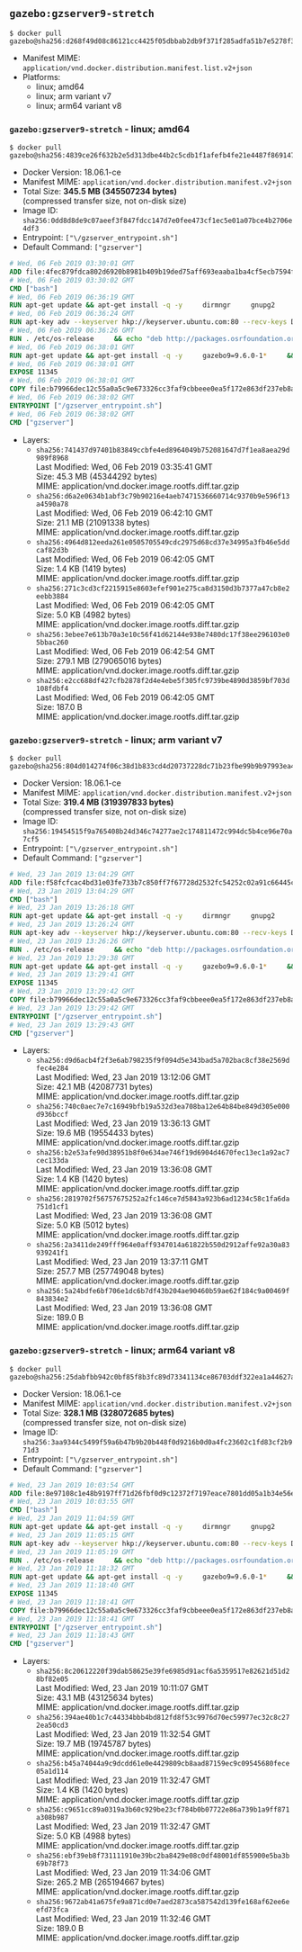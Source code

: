 ## `gazebo:gzserver9-stretch`

```console
$ docker pull gazebo@sha256:d268f49d08c86121cc4425f05dbbab2db9f371f285adfa51b7e5278f342eba9e
```

-	Manifest MIME: `application/vnd.docker.distribution.manifest.list.v2+json`
-	Platforms:
	-	linux; amd64
	-	linux; arm variant v7
	-	linux; arm64 variant v8

### `gazebo:gzserver9-stretch` - linux; amd64

```console
$ docker pull gazebo@sha256:4839ce26f632b2e5d313dbe44b2c5cdb1f1afefb4fe21e4487f8691472d6fed6
```

-	Docker Version: 18.06.1-ce
-	Manifest MIME: `application/vnd.docker.distribution.manifest.v2+json`
-	Total Size: **345.5 MB (345507234 bytes)**  
	(compressed transfer size, not on-disk size)
-	Image ID: `sha256:0dd8d8de9c07aeef3f847fdcc147d7e0fee473cf1ec5e01a07bce4b2706e4df3`
-	Entrypoint: `["\/gzserver_entrypoint.sh"]`
-	Default Command: `["gzserver"]`

```dockerfile
# Wed, 06 Feb 2019 03:30:01 GMT
ADD file:4fec879fdca802d6920b8981b409b19ded75aff693eaaba1ba4cf5ecb7594fdb in / 
# Wed, 06 Feb 2019 03:30:02 GMT
CMD ["bash"]
# Wed, 06 Feb 2019 06:36:19 GMT
RUN apt-get update && apt-get install -q -y     dirmngr     gnupg2     lsb-release     && rm -rf /var/lib/apt/lists/*
# Wed, 06 Feb 2019 06:36:24 GMT
RUN apt-key adv --keyserver hkp://keyserver.ubuntu.com:80 --recv-keys D2486D2DD83DB69272AFE98867170598AF249743
# Wed, 06 Feb 2019 06:36:26 GMT
RUN . /etc/os-release     && echo "deb http://packages.osrfoundation.org/gazebo/$ID-stable `lsb_release -sc` main" > /etc/apt/sources.list.d/gazebo-latest.list
# Wed, 06 Feb 2019 06:38:01 GMT
RUN apt-get update && apt-get install -q -y     gazebo9=9.6.0-1*     && rm -rf /var/lib/apt/lists/*
# Wed, 06 Feb 2019 06:38:01 GMT
EXPOSE 11345
# Wed, 06 Feb 2019 06:38:01 GMT
COPY file:b79966dec12c55a0a5c9e673326cc3faf9cbbeee0ea5f172e863df237eb8a601 in / 
# Wed, 06 Feb 2019 06:38:02 GMT
ENTRYPOINT ["/gzserver_entrypoint.sh"]
# Wed, 06 Feb 2019 06:38:02 GMT
CMD ["gzserver"]
```

-	Layers:
	-	`sha256:741437d97401b83849ccbfe4ed8964049b752081647d7f1ea8aea29d989f8968`  
		Last Modified: Wed, 06 Feb 2019 03:35:41 GMT  
		Size: 45.3 MB (45344292 bytes)  
		MIME: application/vnd.docker.image.rootfs.diff.tar.gzip
	-	`sha256:d6a2e0634b1abf3c79b90216e4aeb7471536660714c9370b9e596f13a4590a78`  
		Last Modified: Wed, 06 Feb 2019 06:42:10 GMT  
		Size: 21.1 MB (21091338 bytes)  
		MIME: application/vnd.docker.image.rootfs.diff.tar.gzip
	-	`sha256:4964d812eeda261e0505705549cdc2975d68cd37e34995a3fb46e5ddcaf82d3b`  
		Last Modified: Wed, 06 Feb 2019 06:42:05 GMT  
		Size: 1.4 KB (1419 bytes)  
		MIME: application/vnd.docker.image.rootfs.diff.tar.gzip
	-	`sha256:271c3cd3cf2215915e8603efef901e275ca8d3150d3b7377a47cb8e2eebb3884`  
		Last Modified: Wed, 06 Feb 2019 06:42:05 GMT  
		Size: 5.0 KB (4982 bytes)  
		MIME: application/vnd.docker.image.rootfs.diff.tar.gzip
	-	`sha256:3ebee7e613b70a3e10c56f41d62144e938e7480dc17f38ee296103e05bbac260`  
		Last Modified: Wed, 06 Feb 2019 06:42:54 GMT  
		Size: 279.1 MB (279065016 bytes)  
		MIME: application/vnd.docker.image.rootfs.diff.tar.gzip
	-	`sha256:e2cc688df427cfb2878f2d4e4ebe5f305fc9739be4890d3859bf703d108fdbf4`  
		Last Modified: Wed, 06 Feb 2019 06:42:05 GMT  
		Size: 187.0 B  
		MIME: application/vnd.docker.image.rootfs.diff.tar.gzip

### `gazebo:gzserver9-stretch` - linux; arm variant v7

```console
$ docker pull gazebo@sha256:804d014274f06c38d1b833cd4d20737228dc71b23fbe99b9b97993ea421d3b97
```

-	Docker Version: 18.06.1-ce
-	Manifest MIME: `application/vnd.docker.distribution.manifest.v2+json`
-	Total Size: **319.4 MB (319397833 bytes)**  
	(compressed transfer size, not on-disk size)
-	Image ID: `sha256:19454515f9a765408b24d346c74277ae2c174811472c994dc5b4ce96e70a7cf5`
-	Entrypoint: `["\/gzserver_entrypoint.sh"]`
-	Default Command: `["gzserver"]`

```dockerfile
# Wed, 23 Jan 2019 13:04:29 GMT
ADD file:f58fcfcac4bd31e03fe733b7c850ff7f67728d2532fc54252c02a91c66445c88 in / 
# Wed, 23 Jan 2019 13:04:29 GMT
CMD ["bash"]
# Wed, 23 Jan 2019 13:26:18 GMT
RUN apt-get update && apt-get install -q -y     dirmngr     gnupg2     lsb-release     && rm -rf /var/lib/apt/lists/*
# Wed, 23 Jan 2019 13:26:24 GMT
RUN apt-key adv --keyserver hkp://keyserver.ubuntu.com:80 --recv-keys D2486D2DD83DB69272AFE98867170598AF249743
# Wed, 23 Jan 2019 13:26:26 GMT
RUN . /etc/os-release     && echo "deb http://packages.osrfoundation.org/gazebo/$ID-stable `lsb_release -sc` main" > /etc/apt/sources.list.d/gazebo-latest.list
# Wed, 23 Jan 2019 13:29:38 GMT
RUN apt-get update && apt-get install -q -y     gazebo9=9.6.0-1*     && rm -rf /var/lib/apt/lists/*
# Wed, 23 Jan 2019 13:29:41 GMT
EXPOSE 11345
# Wed, 23 Jan 2019 13:29:42 GMT
COPY file:b79966dec12c55a0a5c9e673326cc3faf9cbbeee0ea5f172e863df237eb8a601 in / 
# Wed, 23 Jan 2019 13:29:42 GMT
ENTRYPOINT ["/gzserver_entrypoint.sh"]
# Wed, 23 Jan 2019 13:29:43 GMT
CMD ["gzserver"]
```

-	Layers:
	-	`sha256:d9d6acb4f2f3e6ab798235f9f094d5e343bad5a702bac8cf38e2569dfec4e284`  
		Last Modified: Wed, 23 Jan 2019 13:12:06 GMT  
		Size: 42.1 MB (42087731 bytes)  
		MIME: application/vnd.docker.image.rootfs.diff.tar.gzip
	-	`sha256:740c0aec7e7c16949bfb19a532d3ea708ba12e64b84be849d305e000d936bccf`  
		Last Modified: Wed, 23 Jan 2019 13:36:13 GMT  
		Size: 19.6 MB (19554433 bytes)  
		MIME: application/vnd.docker.image.rootfs.diff.tar.gzip
	-	`sha256:b2e53afe90d38951b8f0e634ae746f19d6904d4670fec13ec1a92ac7cec133da`  
		Last Modified: Wed, 23 Jan 2019 13:36:08 GMT  
		Size: 1.4 KB (1420 bytes)  
		MIME: application/vnd.docker.image.rootfs.diff.tar.gzip
	-	`sha256:2819702f56757675252a2fc146ce7d5843a923b6ad1234c58c1fa6da751d1cf1`  
		Last Modified: Wed, 23 Jan 2019 13:36:08 GMT  
		Size: 5.0 KB (5012 bytes)  
		MIME: application/vnd.docker.image.rootfs.diff.tar.gzip
	-	`sha256:2a3411de249fff964e0aff9347014a61822b550d2912affe92a30a83939241f1`  
		Last Modified: Wed, 23 Jan 2019 13:37:11 GMT  
		Size: 257.7 MB (257749048 bytes)  
		MIME: application/vnd.docker.image.rootfs.diff.tar.gzip
	-	`sha256:5a24bdfe6bf706e1dc6b7df43b204ae90460b59ae62f184c9a00469f843834e2`  
		Last Modified: Wed, 23 Jan 2019 13:36:08 GMT  
		Size: 189.0 B  
		MIME: application/vnd.docker.image.rootfs.diff.tar.gzip

### `gazebo:gzserver9-stretch` - linux; arm64 variant v8

```console
$ docker pull gazebo@sha256:25dabfbb942c0bf85f8b3fc89d73341134ce86703ddf322ea1a44627ac1c2038
```

-	Docker Version: 18.06.1-ce
-	Manifest MIME: `application/vnd.docker.distribution.manifest.v2+json`
-	Total Size: **328.1 MB (328072685 bytes)**  
	(compressed transfer size, not on-disk size)
-	Image ID: `sha256:3aa9344c5499f59a6b47b9b20b448f0d9216b0d0a4fc23602c1fd83cf2b971d3`
-	Entrypoint: `["\/gzserver_entrypoint.sh"]`
-	Default Command: `["gzserver"]`

```dockerfile
# Wed, 23 Jan 2019 10:03:54 GMT
ADD file:8e97108c1e48b9197ff71d26fbf0d9c12372f7197eace7801dd05a1b34e56e65 in / 
# Wed, 23 Jan 2019 10:03:55 GMT
CMD ["bash"]
# Wed, 23 Jan 2019 11:04:59 GMT
RUN apt-get update && apt-get install -q -y     dirmngr     gnupg2     lsb-release     && rm -rf /var/lib/apt/lists/*
# Wed, 23 Jan 2019 11:05:15 GMT
RUN apt-key adv --keyserver hkp://keyserver.ubuntu.com:80 --recv-keys D2486D2DD83DB69272AFE98867170598AF249743
# Wed, 23 Jan 2019 11:05:19 GMT
RUN . /etc/os-release     && echo "deb http://packages.osrfoundation.org/gazebo/$ID-stable `lsb_release -sc` main" > /etc/apt/sources.list.d/gazebo-latest.list
# Wed, 23 Jan 2019 11:18:32 GMT
RUN apt-get update && apt-get install -q -y     gazebo9=9.6.0-1*     && rm -rf /var/lib/apt/lists/*
# Wed, 23 Jan 2019 11:18:40 GMT
EXPOSE 11345
# Wed, 23 Jan 2019 11:18:41 GMT
COPY file:b79966dec12c55a0a5c9e673326cc3faf9cbbeee0ea5f172e863df237eb8a601 in / 
# Wed, 23 Jan 2019 11:18:41 GMT
ENTRYPOINT ["/gzserver_entrypoint.sh"]
# Wed, 23 Jan 2019 11:18:43 GMT
CMD ["gzserver"]
```

-	Layers:
	-	`sha256:8c20612220f39dab58625e39fe6985d91acf6a5359517e82621d51d28bf82e05`  
		Last Modified: Wed, 23 Jan 2019 10:11:07 GMT  
		Size: 43.1 MB (43125634 bytes)  
		MIME: application/vnd.docker.image.rootfs.diff.tar.gzip
	-	`sha256:394ae40b1c7c44334bbb4bd812fd8f53c9976d70ec59977ec32c8c272ea50cd3`  
		Last Modified: Wed, 23 Jan 2019 11:32:54 GMT  
		Size: 19.7 MB (19745787 bytes)  
		MIME: application/vnd.docker.image.rootfs.diff.tar.gzip
	-	`sha256:b45a74044a9c9dcdd61e0e4429809cb8aad87159ec9c09545680fece05a1d114`  
		Last Modified: Wed, 23 Jan 2019 11:32:47 GMT  
		Size: 1.4 KB (1420 bytes)  
		MIME: application/vnd.docker.image.rootfs.diff.tar.gzip
	-	`sha256:c9651cc89a0319a3b60c929be23cf784b0b07722e86a739b1a9ff871a308b987`  
		Last Modified: Wed, 23 Jan 2019 11:32:47 GMT  
		Size: 5.0 KB (4988 bytes)  
		MIME: application/vnd.docker.image.rootfs.diff.tar.gzip
	-	`sha256:ebf39eb8f731111910e39bc2ba8429e08c0df48001df855900e5ba3b69b78f73`  
		Last Modified: Wed, 23 Jan 2019 11:34:06 GMT  
		Size: 265.2 MB (265194667 bytes)  
		MIME: application/vnd.docker.image.rootfs.diff.tar.gzip
	-	`sha256:9672ab41a675fe9a871cd0e7aed2873ca587542d139fe168af62ee6eefd73fca`  
		Last Modified: Wed, 23 Jan 2019 11:32:46 GMT  
		Size: 189.0 B  
		MIME: application/vnd.docker.image.rootfs.diff.tar.gzip
